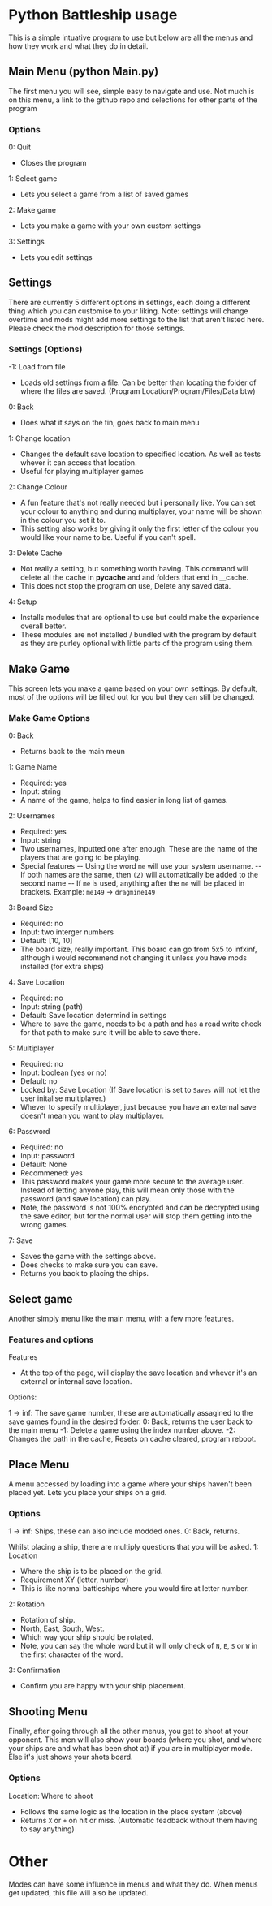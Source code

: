 # Python Battleship usage
This is a simple intuative program to use but below are all the menus and how they work and what they do in detail.

## Main Menu (python Main.py)
The first menu you will see, simple easy to navigate and use.
Not much is on this menu, a link to the github repo and selections for other parts of the program

### Options
0: Quit
- Closes the program

1: Select game
- Lets you select a game from a list of saved games

2: Make game
- Lets you make a game with your own custom settings

3: Settings
- Lets you edit settings


## Settings
There are currently 5 different options in settings, each doing a different thing which you can customise to your liking.
Note: settings will change overtime and mods might add more settings to the list that aren't listed here. Please check the mod description for those settings.

### Settings (Options)
-1: Load from file
- Loads old settings from a file. Can be better than locating the folder of where the files are saved. (Program Location/Program/Files/Data btw)

0: Back
- Does what it says on the tin, goes back to main menu

1: Change location
- Changes the default save location to specified location. As well as tests whever it can access that location.
- Useful for playing multiplayer games

2: Change Colour
- A fun feature that's not really needed but i personally like. You can set your colour to anything and during multiplayer, your name will be shown in the colour you set it to. 
- This setting also works by giving it only the first letter of the colour you would like your name to be. Useful if you can't spell.

3: Delete Cache
- Not really a setting, but something worth having. This command will delete all the cache in __pycache__ and and folders that end in __cache.
- This does not stop the program on use, Delete any saved data.

4: Setup
- Installs modules that are optional to use but could make the experience overall better.
- These modules are not installed / bundled with the program by default as they are purley optional with little parts of the program using them.

## Make Game
This screen lets you make a game based on your own settings. By default, most of the options will be filled out for you but they can still be changed.

### Make Game Options
0: Back
- Returns back to the main meun

1: Game Name
- Required: yes
- Input: string
- A name of the game, helps to find easier in long list of games. 

2: Usernames
- Required: yes
- Input: string
- Two usernames, inputted one after enough. These are the name of the players that are going to be playing.
- Special features
 -- Using the word `me` will use your system username.
 -- If both names are the same, then `(2)` will automatically be added to the second name
 -- If `me` is used, anything after the `me` will be placed in brackets. Example: `me149` -> `dragmine149`

3: Board Size
- Required: no
- Input: two interger numbers
- Default: [10, 10]
- The board size, really important. This board can go from 5x5 to infxinf, although i would recommend not changing it unless you have mods installed (for extra ships)

4: Save Location
- Required: no
- Input: string (path)
- Default: Save location determind in settings
- Where to save the game, needs to be a path and has a read write check for that path to make sure it will be able to save there.

5: Multiplayer
- Required: no
- Input: boolean (yes or no)
- Default: no
- Locked by: Save Location (If Save location is set to `Saves` will not let the user initalise multiplayer.)
- Whever to specify multiplayer, just because you have an external save doesn't mean you want to play multiplayer.

6: Password
- Required: no
- Input: password
- Default: None
- Recommened: yes
- This password makes your game more secure to the average user. Instead of letting anyone play, this will mean only those with the password (and save location) can play. 
- Note, the password is not 100% encrypted and can be decrypted using the save editor, but for the normal user will stop them getting into the wrong games.

7: Save
- Saves the game with the settings above.
- Does checks to make sure you can save.
- Returns you back to placing the ships.

## Select game
Another simply menu like the main menu, with a few more features.

### Features and options
Features
- At the top of the page, will display the save location and whever it's an external or internal save location.

Options:

1 -> inf: The save game number, these are automatically assagined to the save games found in the desired folder.
0: Back, returns the user back to the main menu
-1: Delete a game using the index number above.
-2: Changes the path in the cache, Resets on cache cleared, program reboot.


## Place Menu
A menu accessed by loading into a game where your ships haven't been placed yet.
Lets you place your ships on a grid.

### Options
1 -> inf: Ships, these can also include modded ones.
0: Back, returns.

Whilst placing a ship, there are multiply questions that you will be asked.
1: Location
- Where the ship is to be placed on the grid.
- Requirement XY (letter, number)
- This is like normal battleships where you would fire at letter number.

2: Rotation
- Rotation of ship.
- North, East, South, West.
- Which way your ship should be rotated.
- Note, you can say the whole word but it will only check of `N`, `E`, `S` or `W` in the first character of the word.

3: Confirmation
- Confirm you are happy with your ship placement.

## Shooting Menu
Finally, after going through all the other menus, you get to shoot at your opponent.
This men will also show your boards (where you shot, and where your ships are and what has been shot at) if you are in multiplayer mode. Else it's just shows your shots board.

### Options
Location: Where to shoot
- Follows the same logic as the location in the place system (above)
- Returns `X` or `+` on hit or miss. (Automatic feadback without them having to say anything)

# Other
Modes can have some influence in menus and what they do.
When menus get updated, this file will also be updated.
